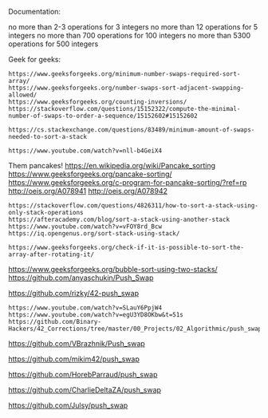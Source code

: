 Documentation:

no more than 2-3 operations for 3 integers
no more than 12 operations for 5 integers
no more than 700 operations for 100 integers
no more than 5300 operations for 500 integers

Geek for geeks:

    https://www.geeksforgeeks.org/minimum-number-swaps-required-sort-array/
    https://www.geeksforgeeks.org/number-swaps-sort-adjacent-swapping-allowed/
    https://www.geeksforgeeks.org/counting-inversions/
    https://stackoverflow.com/questions/15152322/compute-the-minimal-number-of-swaps-to-order-a-sequence/15152602#15152602

    https://cs.stackexchange.com/questions/83489/minimum-amount-of-swaps-needed-to-sort-a-stack

    https://www.youtube.com/watch?v=nll-b4GeiX4


Them pancakes!
    https://en.wikipedia.org/wiki/Pancake_sorting
    https://www.geeksforgeeks.org/pancake-sorting/
    https://www.geeksforgeeks.org/c-program-for-pancake-sorting/?ref=rp
    http://oeis.org/A078941
    http://oeis.org/A078942


    https://stackoverflow.com/questions/4826311/how-to-sort-a-stack-using-only-stack-operations
    https://afteracademy.com/blog/sort-a-stack-using-another-stack
    https://www.youtube.com/watch?v=vFOY8rd_Bcw
    https://iq.opengenus.org/sort-stack-using-stack/

    https://www.geeksforgeeks.org/check-if-it-is-possible-to-sort-the-array-after-rotating-it/



https://www.geeksforgeeks.org/bubble-sort-using-two-stacks/
https://github.com/anyaschukin/Push_Swap

https://github.com/rizky/42-push_swap

    https://www.youtube.com/watch?v=SLauY6PpjW4
    https://www.youtube.com/watch?v=egU3YD8OKbw&t=51s
    https://github.com/Binary-Hackers/42_Corrections/tree/master/00_Projects/02_Algorithmic/push_swap/00_new_correction_here

https://github.com/VBrazhnik/Push_swap

https://github.com/mikim42/push_swap

https://github.com/HorebParraud/push_swap

https://github.com/CharlieDeltaZA/push_swap

https://github.com/Julsy/push_swap